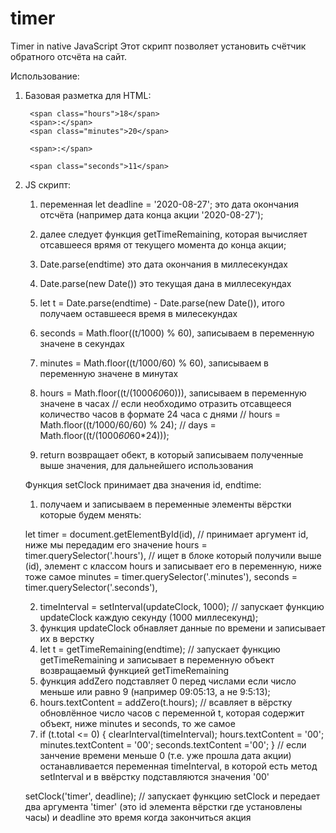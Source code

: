 # timer
Timer in native JavaScript
Этот скрипт позволяет установить счётчик обратного отсчёта на сайт.

Использование:

1. Базовая разметка для HTML:
  
	<div class="timer-numbers" id="timer">

		<span class="hours">18</span>
		<span>:</span>
		<span class="minutes">20</span>

		<span>:</span>

		<span class="seconds">11</span>
	</div>

2. JS скрипт:

	1) переменная let deadline = '2020-08-27'; это дата окончания отсчёта (например дата конца акции '2020-08-27');

	2) далее следует функция getTimeRemaining, которая вычисляет отсавшееся врямя от текущего момента до конца акции;
	3) Date.parse(endtime) это дата окончания в миллесекундах
	4) Date.parse(new Date()) это текущая дана в миллесекундах
	5) let t = Date.parse(endtime) - Date.parse(new Date()), итого получаем оставшееся время в милесекундах
	6) seconds = Math.floor((t/1000) % 60), записываем в переменную значене в секундах
	7) minutes = Math.floor((t/1000/60) % 60), записываем в переменную значене в минутах
	8) hours = Math.floor((t/(1000*60*60))), записываем в переменную значене в часах
		// если необходимо отразить отсавщееся количество часов в формате 24 часа с днями
		// hours = Math.floor((t/1000/60/60) % 24); 
		// days = Math.floor((t/(1000*60*60*24)));
	9) return возвращает обект, в который записываем полученные выше значения, для дальнейшего использования
	
	Функция setClock принимает два значения id, endtime:
	1) получаем и записываем в переменные элементы вёрстки которые будем менять:
	
	let timer = document.getElementById(id), // принимает аргумент id, ниже мы передадим его значение
            hours = timer.querySelector('.hours'), // ищет в блоке который получили выше (id), элемент с классом hours и записывает его в переменную, ниже тоже самое 
            minutes = timer.querySelector('.minutes'),
            seconds = timer.querySelector('.seconds'),
            

	2) timeInterval = setInterval(updateClock, 1000); // запускает функцию updateClock каждую секунду (1000 миллесекунд);
	3) функция updateClock обнавляет данные по времени и записывает их в верстку
	4) let t = getTimeRemaining(endtime); // запускает функцию getTimeRemaining и записывает в переменную объект возвращаемый функцией getTimeRemaining
	5) функция addZero подставляет 0 перед числами если число меньше или равно 9 (например 09:05:13, а не 9:5:13);
	6) hours.textContent = addZero(t.hours); // всавляет в вёрстку обновлённое число часов с переменной t, которая содержит объект, ниже minutes и seconds,
	то же самое
	7) if (t.total <= 0) {
                clearInterval(timeInterval);
                hours.textContent = '00';
                minutes.textContent = '00';
                seconds.textContent ='00';
            }	// если занчение времени меньше 0 (т.е. уже прошла дата акции) останавливается переменная timeInterval, в которой есть метод setInterval и в ввёрстку
	подставляются значения '00'
	
	setClock('timer', deadline); // запускает функцию setClock и передает два аргумента 'timer' (это id элемента вёрстки где установлены часы) и deadline это время
	когда закончиться акция
